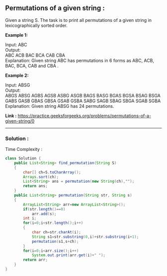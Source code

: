 <h2> Permutations of a given string : </h2>
Given a string S. The task is to print all permutations of a given string in lexicographically sorted order.
 
**Example 1:**

Input: ABC <br/>
Output: <br/> 
ABC ACB BAC BCA CAB CBA <br/>
Explanation: Given string ABC has permutations in 6 forms as ABC, ACB, BAC, BCA, CAB and CBA .

**Example 2:**

Input: ABSG <br/>
Output: <br/>
ABGS ABSG AGBS AGSB ASBG ASGB BAGS BASG BGAS BGSA BSAG BSGA GABS GASB GBAS GBSA GSAB GSBA SABG SAGB SBAG SBGA SGAB SGBA <br/>
Explanation: Given string ABSG has 24 permutations.


**Link :** https://practice.geeksforgeeks.org/problems/permutations-of-a-given-string/0

----------------------------------------------------------------------------------------------------------------------------------------

<h3> Solution : </h3>

Time Complexity :

```java
class Solution {
    public List<String> find_permutation(String S) 
    {
        char[] ch=S.toCharArray();
        Arrays.sort(ch);
        List<String> ans = permutation(new String(ch),"");
        return ans;
    }
    public List<String> permutation(String str, String s)
    {
        ArrayList<String> arr=new ArrayList<String>();
        if(str.length()==0)
            arr.add(s);
        int i;
        for(i=0;i<str.length();i++)
        {
            char ch=str.charAt(i);
            String s1=str.substring(0,i)+str.substring(i+1);
            permutation(s1,s+ch);
        }
        for(i=0;i<arr.size();i++)
            System.out.print(arr.get(i)+" ");
        return arr;
    }
}

```


